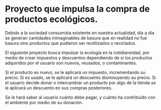 # Proyecto que impulsa la compra de productos ecológicos. 
Debido a la sociedad consumista existente en nuestra actualidad, día a día se generan cantidades inimaginables de basura que en realidad no fue basura sino productos que pudieron ser reutilizados o reciclados.

El siguiente proyecto busca impulsar la ecología en la cotidianeidad, por medio de crear impuestos y descuentos dependiendo de si los productos adquiridos por el usuario son nuevos, reusados, o contaminantes. 

Si el producto es nuevo, se le aplicará un impuesto, incrementando su precio. Si es usado, se le aplicará un descuento disminuyendo su precio. Si el usuario decide donar o intercambiar un producto por algo de la tienda se le aplicará un descuento en sus compras posteriores. 

Se le hará saber al usuario cuánto debe pagar, y cuánto ha contribuido con el ambiente por medio de su donación.
